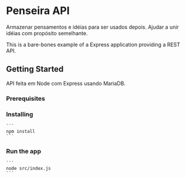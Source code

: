 # Penseira API

Armazenar pensamentos e idéias para ser usados depois. Ajudar a unir idéias com propósito semelhante. 

This is a bare-bones example of a Express application providing a REST API.

## Getting Started

API feita em Node com Express usando MariaDB.

### Prerequisites



### Installing

    ```
    npm install
    ```

### Run the app

    ```
    node src/index.js
    ```




